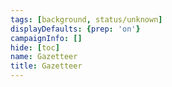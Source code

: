 ```yaml
---
tags: [background, status/unknown]
displayDefaults: {prep: 'on'}
campaignInfo: []
hide: [toc]
name: Gazetteer
title: Gazetteer
---
```


<script src="https://unpkg.com/leaflet@1.9.4/dist/leaflet.js"
integrity="sha256-20nQCchB9co0qIjJZRGuk2/Z9VM+kNiyxNV1lvTlZBo=" crossorigin="" ></script>


<div id="world-of-taelgar" class="ext-map-container"></div>

<script type="text/javascript">
    document.addEventListener("DOMContentLoaded", function () {

            var map = L.map('world-of-taelgar', {
                crs: L.CRS.Simple,
                minZoom: -2,
                maxZoom: 2
            });

            
            // this bounds must be in the form [y,x], [y,x]
            // it will typically be, in the yaml, 
            // bounds:
            //  - [0,0]
            //  - [100,100]

            var bounds = [[[0, 0], [5156.7, 6636.233]]];

            // this has to be the path, i.e. what was working for me was /assets/world-map-01-02.png
            var image = L.imageOverlay('/assets/map-2024-01-02.png', bounds).addTo(map);
            map.setView( [3333, 2000], -1);
        })
</script>


